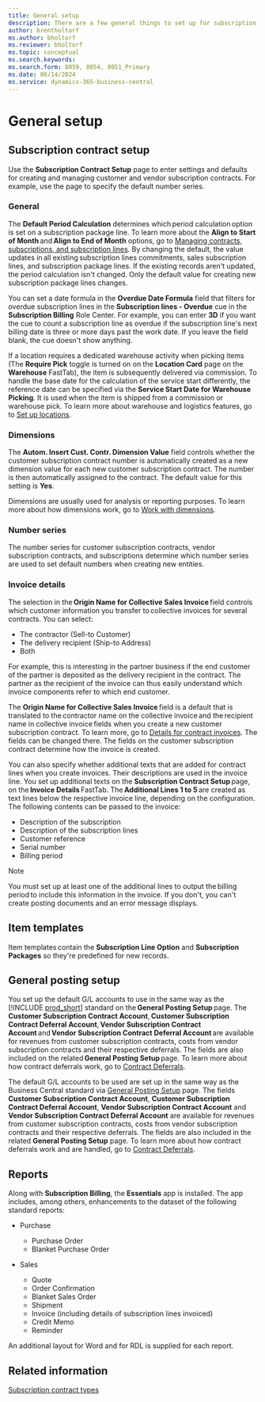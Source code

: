 ```yaml
---
title: General setup
description: There are a few general things to set up for subscription billing.
author: brentholtorf
ms.author: bholtorf
ms.reviewer: bholtorf
ms.topic: conceptual
ms.search.keywords: 
ms.search.form: 8059, 8054, 8051_Primary
ms.date: 08/14/2024
ms.service: dynamics-365-business-central
---
```


# General setup

## Subscription contract setup

Use the **Subscription Contract Setup** page to enter settings and defaults for creating and managing customer and vendor subscription contracts. For example, use the page to specify the default number series.

<!--### Inventory picks

If a location requires a dedicated warehouse activity when picking items (**Require Pick**=*Yes* in the Location Card, FastTab *Warehouse*), the item is subsequently delivered via commission. In order to handle the base date for the calculation of the service start differently, the reference date can be specified via **Service Start Date for Warehouse Picking**. It is used when the item is shipped from a commission or warehouse pick. For more information on warehouse and logistics functionalities, go to [Set up locations](../../inventory-how-setup-locations.md). -->

### General

The **Default Period Calculation​** determines which period calculation option is set on a subscription package line. To learn more about the **Align to Start of Month** and **Align to End of Month** options, go to [Managing contracts, subscriptions, and subscription lines](../working-with-contracts/contracts-services-mgmt.md). By changing the default, the value updates in all existing subscription lines commitments, sales subscription lines, and subscription package lines. If the existing records aren't updated, the period calculation isn't changed. Only the default value for creating new subscription package lines changes.

You can set a date formula in the **Overdue Date Formula** field that filters for overdue subscription lines in the **Subscription lines - Overdue** cue in the **Subscription Billing** Role Center. For example, you can enter **3D** if you want the cue to count a subscription line as overdue if the subscription line's next billing date is three or more days past the work date. If you leave the field blank, the cue doesn't show anything.

If a location requires a dedicated warehouse activity when picking items (The **Require Pick** toggle is turned on on the **Location Card** page on the **Warehouse** FastTab), the item is subsequently delivered via commission. To handle the base date for the calculation of the service start differently, the reference date can be specified via the **Service Start Date for Warehouse Picking**. It is used when the item is shipped from a commission or warehouse pick. To learn more about warehouse and logistics features, go to [Set up locations](../../inventory-how-setup-locations.md).

### Dimensions

The **Autom. Insert Cust. Contr. Dimension Value** field controls whether the customer subscription contract number is automatically created as a new dimension value for each new customer subscription contract. The number is then automatically assigned to the contract. The default value for this setting is **Yes**.

Dimensions are usually used for analysis or reporting purposes. To learn more about how dimensions work, go to [Work with dimensions](../../finance-dimensions.md).

### Number series

The number series for customer subscription contracts, vendor subscription contracts, and subscriptions determine which number series are used to set default numbers when creating new entities.

### Invoice details

The selection in the **Origin Name for Collective Sales Invoice** field controls which customer information you transfer to collective invoices for several contracts. You can select:

* The contractor (Sell-to Customer)
* The delivery recipient (Ship-to Address)
* Both

For example, this is interesting in the partner business if the end customer of the partner is deposited as the delivery recipient in the contract. The partner as the recipient of the invoice can thus easily understand which invoice components refer to which end customer.

The **Origin Name for Collective Sales Invoice** field is a default that is translated to the contractor name on the collective invoice and the recipient name in collective invoice fields when you create a new customer subscription contract. To learn more, go to [Details for contract invoices](../working-with-contracts/customer-contracts.md#details-for-contract-invoices). The fields can be changed there. The fields on the customer subscription contract determine how the invoice is created.

You can also specify whether additional texts that are added for contract lines when you create invoices. Their descriptions are used in the invoice line. You set up additional texts on the **Subscription Contract Setup** page, on the **Invoice Details** FastTab. The **Additional Lines 1 to 5** are created as text lines below the respective invoice line, depending on the configuration. The following contents can be passed to the invoice:

* Description of the subscription
* Description of the subscription lines
* Customer reference
* Serial number
* Billing period

> [!NOTE]
> You must set up at least one of the additional lines to output the billing period to include this information in the invoice. If you don't, you can't create posting documents and an error message displays.

## Item templates

Item templates contain the **Subscription Line Option** and **Subscription Packages** so they're predefined for new records.

## General posting setup

You set up the default G/L accounts to use in the same way as the [!INCLUDE [prod_short](../../includes/prod_short.md)] standard on the **General Posting Setup** page. The **Customer Subscription Contract Account**, **Customer Subscription Contract Deferral Account**, **Vendor Subscription Contract Account** and **Vendor Subscription Contract Deferral Account** are available for revenues from customer subscription contracts, costs from vendor subscription contracts and their respective deferrals. The fields are also included on the related **General Posting Setup** page. To learn more about how contract deferrals work, go to [Contract Deferrals](../working-with-contracts/contract-deferrals.md).

The default G/L accounts to be used are set up in the same way as the Business Central standard via [General Posting Setup](../../finance-posting-groups.md) page. The fields **Customer Subscription Contract Account**, **Customer Subscription Contract Deferral Account**, **Vendor Subscription Contract Account** and **Vendor Subscription Contract Deferral Account** are available for revenues from customer subscription contracts, costs from vendor subscription contracts and their respective deferrals. The fields are also included in the related **General Posting Setup** page. To learn more about how contract deferrals work and are handled, go to [Contract Deferrals](../working-with-contracts/contract-deferrals.md).

## Reports

Along with **Subscription Billing**, the **Essentials** app is installed. The app includes, among others, enhancements to the dataset of the following standard reports:

* Purchase
   * Purchase Order
   * Blanket Purchase Order
  
* Sales
   * Quote
   * Order Confirmation
   * Blanket Sales Order
   * Shipment
   * Invoice (including details of subscription lines invoiced)
   * Credit Memo
   * Reminder

An additional layout for Word and for RDL is supplied for each report.

## Related information

[Subscription contract types](contract-types.md)